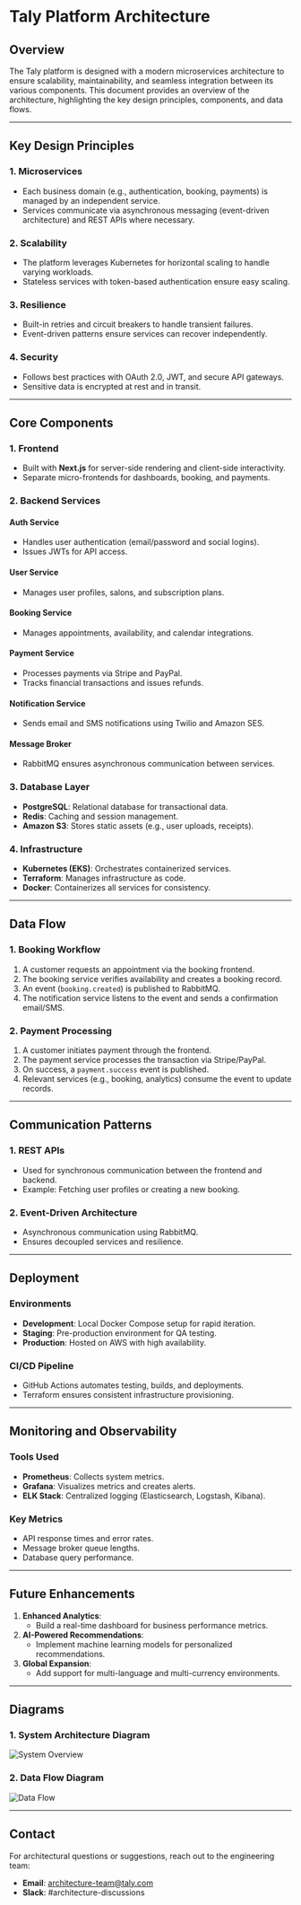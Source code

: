 # Taly Platform Architecture

## Overview

The Taly platform is designed with a modern microservices architecture to ensure scalability, maintainability, and seamless integration between its various components. This document provides an overview of the architecture, highlighting the key design principles, components, and data flows.

---

## Key Design Principles

### **1. Microservices**
- Each business domain (e.g., authentication, booking, payments) is managed by an independent service.
- Services communicate via asynchronous messaging (event-driven architecture) and REST APIs where necessary.

### **2. Scalability**
- The platform leverages Kubernetes for horizontal scaling to handle varying workloads.
- Stateless services with token-based authentication ensure easy scaling.

### **3. Resilience**
- Built-in retries and circuit breakers to handle transient failures.
- Event-driven patterns ensure services can recover independently.

### **4. Security**
- Follows best practices with OAuth 2.0, JWT, and secure API gateways.
- Sensitive data is encrypted at rest and in transit.

---

## Core Components

### **1. Frontend**
- Built with **Next.js** for server-side rendering and client-side interactivity.
- Separate micro-frontends for dashboards, booking, and payments.

### **2. Backend Services**
#### **Auth Service**
- Handles user authentication (email/password and social logins).
- Issues JWTs for API access.

#### **User Service**
- Manages user profiles, salons, and subscription plans.

#### **Booking Service**
- Manages appointments, availability, and calendar integrations.

#### **Payment Service**
- Processes payments via Stripe and PayPal.
- Tracks financial transactions and issues refunds.

#### **Notification Service**
- Sends email and SMS notifications using Twilio and Amazon SES.

#### **Message Broker**
- RabbitMQ ensures asynchronous communication between services.

### **3. Database Layer**
- **PostgreSQL**: Relational database for transactional data.
- **Redis**: Caching and session management.
- **Amazon S3**: Stores static assets (e.g., user uploads, receipts).

### **4. Infrastructure**
- **Kubernetes (EKS)**: Orchestrates containerized services.
- **Terraform**: Manages infrastructure as code.
- **Docker**: Containerizes all services for consistency.

---

## Data Flow

### **1. Booking Workflow**
1. A customer requests an appointment via the booking frontend.
2. The booking service verifies availability and creates a booking record.
3. An event (`booking.created`) is published to RabbitMQ.
4. The notification service listens to the event and sends a confirmation email/SMS.

### **2. Payment Processing**
1. A customer initiates payment through the frontend.
2. The payment service processes the transaction via Stripe/PayPal.
3. On success, a `payment.success` event is published.
4. Relevant services (e.g., booking, analytics) consume the event to update records.

---

## Communication Patterns

### **1. REST APIs**
- Used for synchronous communication between the frontend and backend.
- Example: Fetching user profiles or creating a new booking.

### **2. Event-Driven Architecture**
- Asynchronous communication using RabbitMQ.
- Ensures decoupled services and resilience.

---

## Deployment

### **Environments**
- **Development**: Local Docker Compose setup for rapid iteration.
- **Staging**: Pre-production environment for QA testing.
- **Production**: Hosted on AWS with high availability.

### **CI/CD Pipeline**
- GitHub Actions automates testing, builds, and deployments.
- Terraform ensures consistent infrastructure provisioning.

---

## Monitoring and Observability

### **Tools Used**
- **Prometheus**: Collects system metrics.
- **Grafana**: Visualizes metrics and creates alerts.
- **ELK Stack**: Centralized logging (Elasticsearch, Logstash, Kibana).

### **Key Metrics**
- API response times and error rates.
- Message broker queue lengths.
- Database query performance.

---

## Future Enhancements

1. **Enhanced Analytics**:
   - Build a real-time dashboard for business performance metrics.
2. **AI-Powered Recommendations**:
   - Implement machine learning models for personalized recommendations.
3. **Global Expansion**:
   - Add support for multi-language and multi-currency environments.

---

## Diagrams

### **1. System Architecture Diagram**
![System Overview](diagrams/system-overview.png)

### **2. Data Flow Diagram**
![Data Flow](diagrams/data-flow.png)

---

## Contact
For architectural questions or suggestions, reach out to the engineering team:
- **Email**: architecture-team@taly.com
- **Slack**: #architecture-discussions